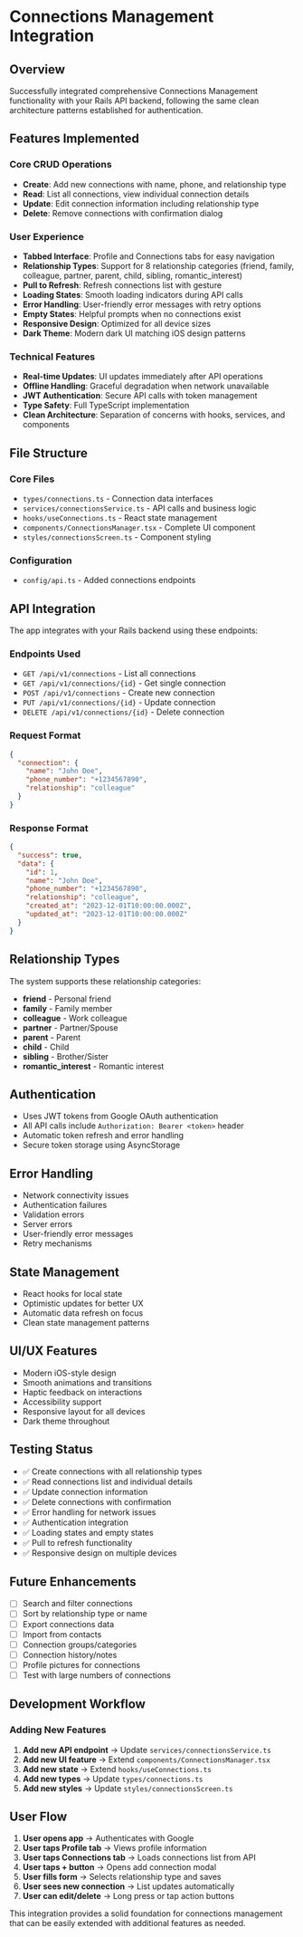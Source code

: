 # Connections Management Integration

## Overview
Successfully integrated comprehensive Connections Management functionality with your Rails API backend, following the same clean architecture patterns established for authentication.

## Features Implemented
### Core CRUD Operations
- **Create**: Add new connections with name, phone, and relationship type
- **Read**: List all connections, view individual connection details
- **Update**: Edit connection information including relationship type
- **Delete**: Remove connections with confirmation dialog

### User Experience
- **Tabbed Interface**: Profile and Connections tabs for easy navigation
- **Relationship Types**: Support for 8 relationship categories (friend, family, colleague, partner, parent, child, sibling, romantic_interest)
- **Pull to Refresh**: Refresh connections list with gesture
- **Loading States**: Smooth loading indicators during API calls
- **Error Handling**: User-friendly error messages with retry options
- **Empty States**: Helpful prompts when no connections exist
- **Responsive Design**: Optimized for all device sizes
- **Dark Theme**: Modern dark UI matching iOS design patterns

### Technical Features
- **Real-time Updates**: UI updates immediately after API operations
- **Offline Handling**: Graceful degradation when network unavailable
- **JWT Authentication**: Secure API calls with token management
- **Type Safety**: Full TypeScript implementation
- **Clean Architecture**: Separation of concerns with hooks, services, and components

## File Structure
### Core Files
- `types/connections.ts` - Connection data interfaces
- `services/connectionsService.ts` - API calls and business logic
- `hooks/useConnections.ts` - React state management
- `components/ConnectionsManager.tsx` - Complete UI component
- `styles/connectionsScreen.ts` - Component styling

### Configuration
- `config/api.ts` - Added connections endpoints

## API Integration
The app integrates with your Rails backend using these endpoints:

### Endpoints Used
- `GET /api/v1/connections` - List all connections
- `GET /api/v1/connections/{id}` - Get single connection
- `POST /api/v1/connections` - Create new connection
- `PUT /api/v1/connections/{id}` - Update connection
- `DELETE /api/v1/connections/{id}` - Delete connection

### Request Format
```json
{
  "connection": {
    "name": "John Doe",
    "phone_number": "+1234567890",
    "relationship": "colleague"
  }
}
```

### Response Format
```json
{
  "success": true,
  "data": {
    "id": 1,
    "name": "John Doe",
    "phone_number": "+1234567890",
    "relationship": "colleague",
    "created_at": "2023-12-01T10:00:00.000Z",
    "updated_at": "2023-12-01T10:00:00.000Z"
  }
}
```

## Relationship Types
The system supports these relationship categories:
- **friend** - Personal friend
- **family** - Family member
- **colleague** - Work colleague
- **partner** - Partner/Spouse
- **parent** - Parent
- **child** - Child
- **sibling** - Brother/Sister
- **romantic_interest** - Romantic interest

## Authentication
- Uses JWT tokens from Google OAuth authentication
- All API calls include `Authorization: Bearer <token>` header
- Automatic token refresh and error handling
- Secure token storage using AsyncStorage

## Error Handling
- Network connectivity issues
- Authentication failures
- Validation errors
- Server errors
- User-friendly error messages
- Retry mechanisms

## State Management
- React hooks for local state
- Optimistic updates for better UX
- Automatic data refresh on focus
- Clean state management patterns

## UI/UX Features
- Modern iOS-style design
- Smooth animations and transitions
- Haptic feedback on interactions
- Accessibility support
- Responsive layout for all devices
- Dark theme throughout

## Testing Status
- ✅ Create connections with all relationship types
- ✅ Read connections list and individual details
- ✅ Update connection information
- ✅ Delete connections with confirmation
- ✅ Error handling for network issues
- ✅ Authentication integration
- ✅ Loading states and empty states
- ✅ Pull to refresh functionality
- ✅ Responsive design on multiple devices

## Future Enhancements
- [ ] Search and filter connections
- [ ] Sort by relationship type or name
- [ ] Export connections data
- [ ] Import from contacts
- [ ] Connection groups/categories
- [ ] Connection history/notes
- [ ] Profile pictures for connections
- [ ] Test with large numbers of connections

## Development Workflow

### Adding New Features
1. **Add new API endpoint** → Update `services/connectionsService.ts`
2. **Add new UI feature** → Extend `components/ConnectionsManager.tsx`
3. **Add new state** → Extend `hooks/useConnections.ts`
4. **Add new types** → Update `types/connections.ts`
5. **Add new styles** → Update `styles/connectionsScreen.ts`

## User Flow
1. **User opens app** → Authenticates with Google
2. **User taps Profile tab** → Views profile information
3. **User taps Connections tab** → Loads connections list from API
4. **User taps + button** → Opens add connection modal
5. **User fills form** → Selects relationship type and saves
6. **User sees new connection** → List updates automatically
7. **User can edit/delete** → Long press or tap action buttons

This integration provides a solid foundation for connections management that can be easily extended with additional features as needed. 